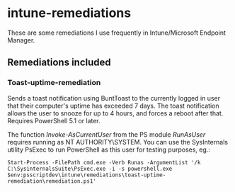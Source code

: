 # intune-remediations

These are some remediations I use frequently in Intune/Microsoft Endpoint Manager.

## Remediations included

### Toast-uptime-remediation
Sends a toast notification using BuntToast to the currently logged in user that their computer's uptime has exceeded 7 days. The toast notification allows the user to snooze for up to 4 hours, and forces a reboot after that.
Requires PowerShell 5.1 or later.

The function *Invoke-AsCurrentUser* from the PS module *RunAsUser* requires running as NT AUTHORITY\SYSTEM. You can use the SysInternals utility PsExec to run PowerShell as this user for testing purposes, eg.:

`Start-Process -FilePath cmd.exe -Verb Runas -ArgumentList '/k C:\SysinternalsSuite\PsExec.exe -i -s powershell.exe $env:psscriptdev\intune\remediations\toast-uptime-remediation\remediation.ps1'`
